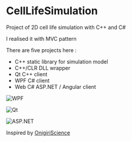 # CellLifeSimulation

Project of 2D cell life simulation with C++ and C#

I realised it with MVC pattern

There are five projects here :

- C++ static library for simulation model
- C++/CLR DLL wrapper
- Qt C++ client
- WPF C# client
- Web C# ASP.NET / Angular client

![WPF](https://i.postimg.cc/YCcTkCyb/image.png)

![Qt](https://i.postimg.cc/DZcR4smk/image.png)

![ASP.NET](https://i.postimg.cc/R0vbwhtc/image.png)

Inspired by [OnigiriScience](https://www.youtube.com/c/OnigiriScience)
